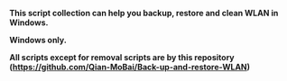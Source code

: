 **This script collection can help you backup, restore and clean WLAN in Windows.**

**Windows only.**

**All scripts except for removal scripts are by this repository (https://github.com/Qian-MoBai/Back-up-and-restore-WLAN)**
